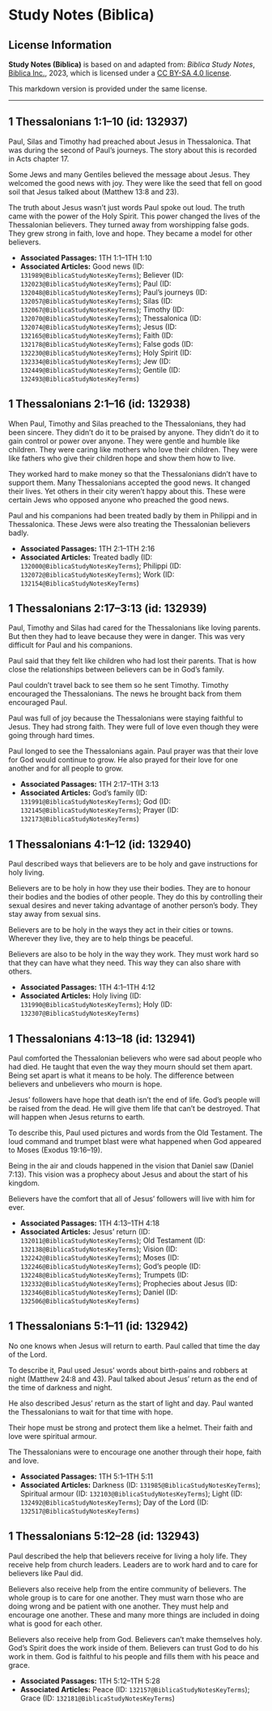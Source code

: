 # Study Notes (Biblica)

## License Information

**Study Notes (Biblica)** is based on and adapted from: _Biblica Study Notes_, [Biblica Inc.](https://www.biblica.com/), 2023, which is licensed under a [CC BY-SA 4.0 license](https://creativecommons.org/licenses/by-sa/4.0/legalcode.en).

This markdown version is provided under the same license.



--------------------------------

## 1 Thessalonians 1:1–10 (id: 132937)

Paul, Silas and Timothy had preached about Jesus in Thessalonica. That was during the second of Paul’s journeys. The story about this is recorded in Acts chapter 17\.

Some Jews and many Gentiles believed the message about Jesus. They welcomed the good news with joy. They were like the seed that fell on good soil that Jesus talked about (Matthew 13:8 and 23\).

The truth about Jesus wasn’t just words Paul spoke out loud. The truth came with the power of the Holy Spirit. This power changed the lives of the Thessalonian believers. They turned away from worshipping false gods. They grew strong in faith, love and hope. They became a model for other believers.

* **Associated Passages:** 1TH 1:1–1TH 1:10
* **Associated Articles:** Good news (ID: `131989@BiblicaStudyNotesKeyTerms`); Believer (ID: `132023@BiblicaStudyNotesKeyTerms`); Paul (ID: `132048@BiblicaStudyNotesKeyTerms`); Paul’s journeys (ID: `132057@BiblicaStudyNotesKeyTerms`); Silas (ID: `132067@BiblicaStudyNotesKeyTerms`); Timothy (ID: `132070@BiblicaStudyNotesKeyTerms`); Thessalonica (ID: `132074@BiblicaStudyNotesKeyTerms`); Jesus (ID: `132165@BiblicaStudyNotesKeyTerms`); Faith (ID: `132178@BiblicaStudyNotesKeyTerms`); False gods (ID: `132230@BiblicaStudyNotesKeyTerms`); Holy Spirit (ID: `132334@BiblicaStudyNotesKeyTerms`); Jew (ID: `132449@BiblicaStudyNotesKeyTerms`); Gentile (ID: `132493@BiblicaStudyNotesKeyTerms`)

## 1 Thessalonians 2:1–16 (id: 132938)

When Paul, Timothy and Silas preached to the Thessalonians, they had been sincere. They didn’t do it to be praised by anyone. They didn’t do it to gain control or power over anyone. They were gentle and humble like children. They were caring like mothers who love their children. They were like fathers who give their children hope and show them how to live.

They worked hard to make money so that the Thessalonians didn’t have to support them. Many Thessalonians accepted the good news. It changed their lives. Yet others in their city weren’t happy about this. These were certain Jews who opposed anyone who preached the good news.

Paul and his companions had been treated badly by them in Philippi and in Thessalonica. These Jews were also treating the Thessalonian believers badly.

* **Associated Passages:** 1TH 2:1–1TH 2:16
* **Associated Articles:** Treated badly (ID: `132000@BiblicaStudyNotesKeyTerms`); Philippi (ID: `132072@BiblicaStudyNotesKeyTerms`); Work (ID: `132154@BiblicaStudyNotesKeyTerms`)

## 1 Thessalonians 2:17–3:13 (id: 132939)

Paul, Timothy and Silas had cared for the Thessalonians like loving parents. But then they had to leave because they were in danger. This was very difficult for Paul and his companions.

Paul said that they felt like children who had lost their parents. That is how close the relationships between believers can be in God’s family.

Paul couldn’t travel back to see them so he sent Timothy. Timothy encouraged the Thessalonians. The news he brought back from them encouraged Paul.

Paul was full of joy because the Thessalonians were staying faithful to Jesus. They had strong faith. They were full of love even though they were going through hard times.

Paul longed to see the Thessalonians again. Paul prayer was that their love for God would continue to grow. He also prayed for their love for one another and for all people to grow.

* **Associated Passages:** 1TH 2:17–1TH 3:13
* **Associated Articles:** God’s family (ID: `131991@BiblicaStudyNotesKeyTerms`); God (ID: `132145@BiblicaStudyNotesKeyTerms`); Prayer (ID: `132173@BiblicaStudyNotesKeyTerms`)

## 1 Thessalonians 4:1–12 (id: 132940)

Paul described ways that believers are to be holy and gave instructions for holy living.

Believers are to be holy in how they use their bodies. They are to honour their bodies and the bodies of other people. They do this by controlling their sexual desires and never taking advantage of another person’s body. They stay away from sexual sins.

Believers are to be holy in the ways they act in their cities or towns. Wherever they live, they are to help things be peaceful.

Believers are also to be holy in the way they work. They must work hard so that they can have what they need. This way they can also share with others.

* **Associated Passages:** 1TH 4:1–1TH 4:12
* **Associated Articles:** Holy living (ID: `131990@BiblicaStudyNotesKeyTerms`); Holy (ID: `132307@BiblicaStudyNotesKeyTerms`)

## 1 Thessalonians 4:13–18 (id: 132941)

Paul comforted the Thessalonian believers who were sad about people who had died. He taught that even the way they mourn should set them apart. Being set apart is what it means to be holy. The difference between believers and unbelievers who mourn is hope.

Jesus’ followers have hope that death isn’t the end of life. God’s people will be raised from the dead. He will give them life that can’t be destroyed. That will happen when Jesus returns to earth.

To describe this, Paul used pictures and words from the Old Testament. The loud command and trumpet blast were what happened when God appeared to Moses (Exodus 19:16–19\).

Being in the air and clouds happened in the vision that Daniel saw (Daniel 7:13\). This vision was a prophecy about Jesus and about the start of his kingdom.

Believers have the comfort that all of Jesus’ followers will live with him for ever.

* **Associated Passages:** 1TH 4:13–1TH 4:18
* **Associated Articles:** Jesus’ return (ID: `132011@BiblicaStudyNotesKeyTerms`); Old Testament (ID: `132138@BiblicaStudyNotesKeyTerms`); Vision (ID: `132242@BiblicaStudyNotesKeyTerms`); Moses (ID: `132246@BiblicaStudyNotesKeyTerms`); God’s people (ID: `132248@BiblicaStudyNotesKeyTerms`); Trumpets (ID: `132332@BiblicaStudyNotesKeyTerms`); Prophecies about Jesus (ID: `132346@BiblicaStudyNotesKeyTerms`); Daniel (ID: `132506@BiblicaStudyNotesKeyTerms`)

## 1 Thessalonians 5:1–11 (id: 132942)

No one knows when Jesus will return to earth. Paul called that time the day of the Lord.

To describe it, Paul used Jesus’ words about birth\-pains and robbers at night (Matthew 24:8 and 43\). Paul talked about Jesus’ return as the end of the time of darkness and night.

He also described Jesus’ return as the start of light and day. Paul wanted the Thessalonians to wait for that time with hope.

Their hope must be strong and protect them like a helmet. Their faith and love were spiritual armour.

The Thessalonians were to encourage one another through their hope, faith and love.

* **Associated Passages:** 1TH 5:1–1TH 5:11
* **Associated Articles:** Darkness (ID: `131985@BiblicaStudyNotesKeyTerms`); Spiritual armour (ID: `132103@BiblicaStudyNotesKeyTerms`); Light (ID: `132492@BiblicaStudyNotesKeyTerms`); Day of the Lord (ID: `132517@BiblicaStudyNotesKeyTerms`)

## 1 Thessalonians 5:12–28 (id: 132943)

Paul described the help that believers receive for living a holy life. They receive help from church leaders. Leaders are to work hard and to care for believers like Paul did.

Believers also receive help from the entire community of believers. The whole group is to care for one another. They must warn those who are doing wrong and be patient with one another. They must help and encourage one another. These and many more things are included in doing what is good for each other.

Believers also receive help from God. Believers can’t make themselves holy. God’s Spirit does the work inside of them. Believers can trust God to do his work in them. God is faithful to his people and fills them with his peace and grace.

* **Associated Passages:** 1TH 5:12–1TH 5:28
* **Associated Articles:** Peace (ID: `132157@BiblicaStudyNotesKeyTerms`); Grace (ID: `132181@BiblicaStudyNotesKeyTerms`)

